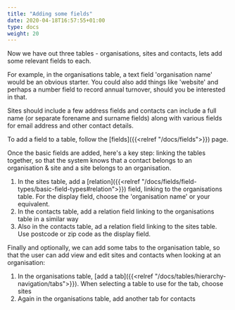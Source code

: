 ```yaml
---
title: "Adding some fields"
date: 2020-04-18T16:57:55+01:00
type: docs
weight: 20
---
```

Now we have out three tables - organisations, sites and contacts, lets add some relevant fields to each.

For example, in the organisations table, a text field 'organisation name' would be an obvious starter. You could also add things like 'website' and perhaps a number field to record annual turnover, should you be interested in that.

Sites should include a few address fields and contacts can include a full name (or separate forename and surname fields) along with various fields for email address and other contact details.

To add a field to a table, follow the [fields]({{<relref "/docs/fields">}}) page.

Once the basic fields are added, here's a key step: linking the tables together, so that the system knows that a contact belongs to an organisation & site and a site belongs to an organisation.

1. In the sites table, add a [relation]({{<relref "/docs/fields/field-types/basic-field-types#relation">}}) field, linking to the organisations table. For the display field, choose the 'organisation name' or your equivalent.
2. In the contacts table, add a relation field linking to the organisations table in a similar way
3. Also in the contacts table, ad a relation field linking to the sites table. Use postcode or zip code as the display field.

Finally and optionally, we can add some tabs to the organisation table, so that the user can add view and edit sites and contacts when looking at an organisation:

1. In the organisations table, [add a tab]({{<relref "/docs/tables/hierarchy-navigation/tabs">}}). When selecting a table to use for the tab, choose sites
2. Again in the organisations table, add another tab for contacts
